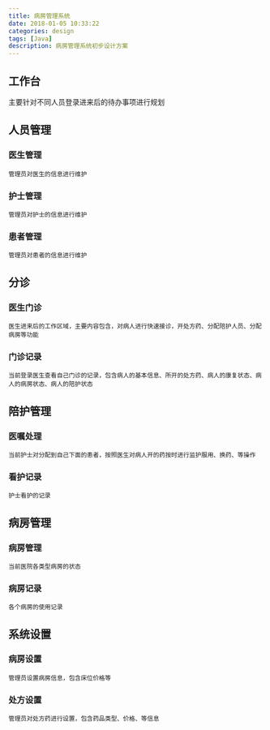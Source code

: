 ```yaml
---
title: 病房管理系统
date: 2018-01-05 10:33:22
categories: design
tags: [Java]
description: 病房管理系统初步设计方案
---
```


## 工作台

主要针对不同人员登录进来后的待办事项进行规划

## 人员管理

### 医生管理

    管理员对医生的信息进行维护

### 护士管理

    管理员对护士的信息进行维护

### 患者管理

    管理员对患者的信息进行维护
## 分诊

### 医生门诊

    医生进来后的工作区域，主要内容包含，对病人进行快速接诊，开处方药、分配陪护人员、分配病房等功能
### 门诊记录
    当前登录医生查看自己门诊的记录，包含病人的基本信息、所开的处方药、病人的康复状态、病人的病房状态、病人的陪护状态

## 陪护管理

### 医嘱处理
    当前护士对分配到自己下面的患者，按照医生对病人开的药按时进行监护服用、换药、等操作
### 看护记录
    护士看护的记录
## 病房管理
### 病房管理
    当前医院各类型病房的状态
### 病房记录
    各个病房的使用记录
## 系统设置
### 病房设置
    管理员设置病房信息，包含床位价格等
### 处方设置
    管理员对处方药进行设置，包含药品类型、价格、等信息


    
    
